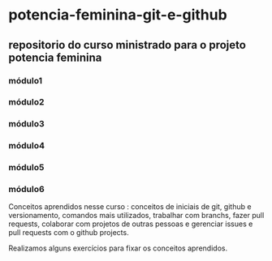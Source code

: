 # potencia-feminina-git-e-github

## repositorio do curso ministrado para o projeto potencia feminina


### módulo1

### módulo2

### módulo3

### módulo4

### módulo5

### módulo6


Conceitos aprendidos nesse curso : conceitos de iniciais de git, github e versionamento, comandos mais utilizados, trabalhar com branchs, fazer pull requests, colaborar com projetos de outras pessoas e gerenciar issues e pull requests com o github projects.

Realizamos alguns exercícios para fixar os conceitos aprendidos.
